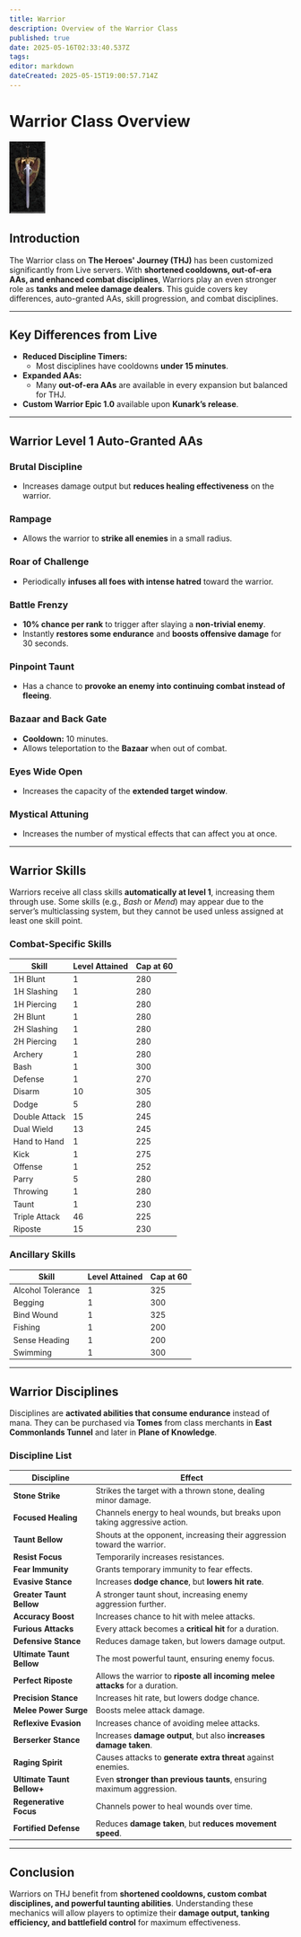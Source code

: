 ```yaml
---
title: Warrior
description: Overview of the Warrior Class
published: true
date: 2025-05-16T02:33:40.537Z
tags: 
editor: markdown
dateCreated: 2025-05-15T19:00:57.714Z
---
```


# Warrior Class Overview

![warrior.gif](/classes-and-abilities/warrior.gif)

## Introduction

The Warrior class on **The Heroes' Journey (THJ)** has been customized significantly from Live servers. With **shortened cooldowns, out-of-era AAs, and enhanced combat disciplines**, Warriors play an even stronger role as **tanks and melee damage dealers**. This guide covers key differences, auto-granted AAs, skill progression, and combat disciplines.

---

## Key Differences from Live

-   **Reduced Discipline Timers:**
    -   Most disciplines have cooldowns **under 15 minutes**.
-   **Expanded AAs:**
    -   Many **out-of-era AAs** are available in every expansion but balanced for THJ.
-   **Custom Warrior Epic 1.0** available upon **Kunark’s release**.

---

## Warrior Level 1 Auto-Granted AAs

### Brutal Discipline

-   Increases damage output but **reduces healing effectiveness** on the warrior.

### Rampage

-   Allows the warrior to **strike all enemies** in a small radius.

### Roar of Challenge

-   Periodically **infuses all foes with intense hatred** toward the warrior.

### Battle Frenzy

-   **10% chance per rank** to trigger after slaying a **non-trivial enemy**.
-   Instantly **restores some endurance** and **boosts offensive damage** for 30 seconds.

### Pinpoint Taunt

-   Has a chance to **provoke an enemy into continuing combat instead of fleeing**.

### Bazaar and Back Gate

-   **Cooldown:** 10 minutes.
-   Allows teleportation to the **Bazaar** when out of combat.

### Eyes Wide Open

-   Increases the capacity of the **extended target window**.

### Mystical Attuning

-   Increases the number of mystical effects that can affect you at once.

---

## Warrior Skills

Warriors receive all class skills **automatically at level 1**, increasing them through use. Some skills (e.g., *Bash* or *Mend*) may appear due to the server’s multiclassing system, but they cannot be used unless assigned at least one skill point.

### Combat-Specific Skills

| Skill | Level Attained | Cap at 60 |
| --- | --- | --- |
| 1H Blunt | 1   | 280 |
| 1H Slashing | 1   | 280 |
| 1H Piercing | 1   | 280 |
| 2H Blunt | 1   | 280 |
| 2H Slashing | 1   | 280 |
| 2H Piercing | 1   | 280 |
| Archery | 1   | 280 |
| Bash | 1   | 300 |
| Defense | 1   | 270 |
| Disarm | 10  | 305 |
| Dodge | 5   | 280 |
| Double Attack | 15  | 245 |
| Dual Wield | 13  | 245 |
| Hand to Hand | 1   | 225 |
| Kick | 1   | 275 |
| Offense | 1   | 252 |
| Parry | 5   | 280 |
| Throwing | 1   | 280 |
| Taunt | 1   | 230 |
| Triple Attack | 46  | 225 |
| Riposte | 15  | 230 |

### Ancillary Skills

| Skill | Level Attained | Cap at 60 |
| --- | --- | --- |
| Alcohol Tolerance | 1   | 325 |
| Begging | 1   | 300 |
| Bind Wound | 1   | 325 |
| Fishing | 1   | 200 |
| Sense Heading | 1   | 200 |
| Swimming | 1   | 300 |

---

## Warrior Disciplines

Disciplines are **activated abilities that consume endurance** instead of mana. They can be purchased via **Tomes** from class merchants in **East Commonlands Tunnel** and later in **Plane of Knowledge**.

### Discipline List

| Discipline | Effect |
| --- | --- |
| **Stone Strike** | Strikes the target with a thrown stone, dealing minor damage. |
| **Focused Healing** | Channels energy to heal wounds, but breaks upon taking aggressive action. |
| **Taunt Bellow** | Shouts at the opponent, increasing their aggression toward the warrior. |
| **Resist Focus** | Temporarily increases resistances. |
| **Fear Immunity** | Grants temporary immunity to fear effects. |
| **Evasive Stance** | Increases **dodge chance**, but **lowers hit rate**. |
| **Greater Taunt Bellow** | A stronger taunt shout, increasing enemy aggression further. |
| **Accuracy Boost** | Increases chance to hit with melee attacks. |
| **Furious Attacks** | Every attack becomes a **critical hit** for a duration. |
| **Defensive Stance** | Reduces damage taken, but lowers damage output. |
| **Ultimate Taunt Bellow** | The most powerful taunt, ensuring enemy focus. |
| **Perfect Riposte** | Allows the warrior to **riposte all incoming melee attacks** for a duration. |
| **Precision Stance** | Increases hit rate, but lowers dodge chance. |
| **Melee Power Surge** | Boosts melee attack damage. |
| **Reflexive Evasion** | Increases chance of avoiding melee attacks. |
| **Berserker Stance** | Increases **damage output**, but also **increases damage taken**. |
| **Raging Spirit** | Causes attacks to **generate extra threat** against enemies. |
| **Ultimate Taunt Bellow+** | Even **stronger than previous taunts**, ensuring maximum aggression. |
| **Regenerative Focus** | Channels power to heal wounds over time. |
| **Fortified Defense** | Reduces **damage taken**, but **reduces movement speed**. |

---

## Conclusion

Warriors on THJ benefit from **shortened cooldowns, custom combat disciplines, and powerful taunting abilities**. Understanding these mechanics will allow players to optimize their **damage output, tanking efficiency, and battlefield control** for maximum effectiveness.